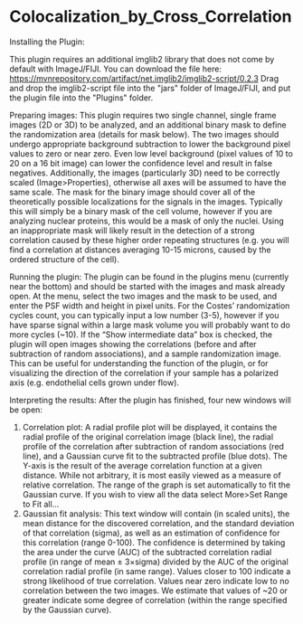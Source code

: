 # Colocalization_by_Cross_Correlation
Installing the Plugin:

This plugin requires an additional imglib2 library that does not come by default with ImageJ/FIJI. You can download the file here: https://mvnrepository.com/artifact/net.imglib2/imglib2-script/0.2.3
Drag and drop the imglib2-script file into the "jars" folder of ImageJ/FIJI, and put the plugin file into the "Plugins" folder. 

Preparing images:
This plugin requires two single channel, single frame images (2D or 3D) to be analyzed, and an additional binary mask to define the randomization area (details for mask below). The two images should undergo appropriate background subtraction to lower the background pixel values to zero or near zero. Even low level background (pixel values of 10 to 20 on a 16 bit image) can lower the confidence level and result in false negatives. Additionally, the images (particularly 3D) need to be correctly scaled (Image>Properties), otherwise all axes will be assumed to have the same scale. 
The mask for the binary image should cover all of the theoretically possible localizations for the signals in the images. Typically this will simply be a binary mask of the cell volume, however if you are analyzing nuclear proteins, this would be a mask of only the nuclei. Using an inappropriate mask will likely result in the detection of a strong correlation caused by these higher order repeating structures (e.g. you will find a correlation at distances averaging 10-15 microns, caused by the ordered structure of the cell). 

Running the plugin:
The plugin can be found in the plugins menu (currently near the bottom) and should be started with the images and mask already open. At the menu, select the two images and the mask to be used, and enter the PSF width and height in pixel units. For the Costes’ randomization cycles count, you can typically input a low number (3-5), however if you have sparse signal within a large mask volume you will probably want to do more cycles (~10). If the “Show intermediate data” box is checked, the plugin will open images showing the correlations (before and after subtraction of random associations), and a sample randomization image. This can be useful for understanding the function of the plugin, or for visualizing the direction of the correlation if your sample has a polarized axis (e.g. endothelial cells grown under flow). 

Interpreting the results:
After the plugin has finished, four new windows will be open:
  1.	Correlation plot: A radial profile plot will be displayed, it contains the radial profile of the original correlation image (black line), the radial profile of the correlation after subtraction of random associations (red line), and a Gaussian curve fit to the subtracted profile (blue dots). The Y-axis is the result of the average correlation function at a given distance. While not arbitrary, it is most easily viewed as a measure of relative correlation. The range of the graph is set automatically to fit the Gaussian curve. If you wish to view all the data select More>Set Range to Fit all… 
  2.	Gaussian fit analysis: This text window will contain (in scaled units), the mean distance for the discovered correlation, and the standard deviation of that correlation (sigma), as well as an estimation of confidence for this correlation (range 0-100). The confidence is determined by taking the area under the curve (AUC) of the subtracted correlation radial profile (in range of mean ± 3×sigma) divided by the AUC of the original correlation radial profile (in same range). Values closer to 100 indicate a strong likelihood of true correlation. Values near zero indicate low to no correlation between the two images. We estimate that values of ~20 or greater indicate some degree of correlation (within the range specified by the Gaussian curve). 
